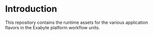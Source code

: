 # Introduction
This repository contains the runtime assets for the various application flavors in the Exabyte platform workflow units.


